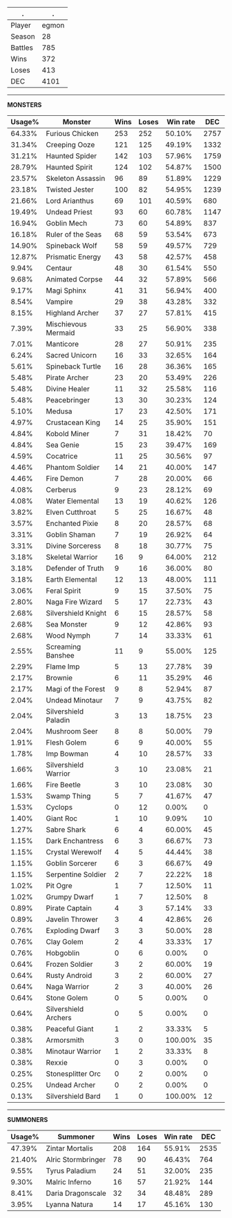 .|.
|-|-
Player|egmon
Season|28
Battles|785
Wins|372
Loses|413
DEC|4101

---
**MONSTERS**

Usage%|Monster|Wins|Loses|Win rate|DEC|
-|-|-|-|-|-|
64.33%|Furious Chicken|253|252|50.10%|2757|
31.34%|Creeping Ooze|121|125|49.19%|1332|
31.21%|Haunted Spider|142|103|57.96%|1759|
28.79%|Haunted Spirit|124|102|54.87%|1500|
23.57%|Skeleton Assassin|96|89|51.89%|1229|
23.18%|Twisted Jester|100|82|54.95%|1239|
21.66%|Lord Arianthus|69|101|40.59%|680|
19.49%|Undead Priest|93|60|60.78%|1147|
16.94%|Goblin Mech|73|60|54.89%|837|
16.18%|Ruler of the Seas|68|59|53.54%|673|
14.90%|Spineback Wolf|58|59|49.57%|729|
12.87%|Prismatic Energy|43|58|42.57%|458|
9.94%|Centaur|48|30|61.54%|550|
9.68%|Animated Corpse|44|32|57.89%|566|
9.17%|Magi Sphinx|41|31|56.94%|400|
8.54%|Vampire|29|38|43.28%|332|
8.15%|Highland Archer|37|27|57.81%|415|
7.39%|Mischievous Mermaid|33|25|56.90%|338|
7.01%|Manticore|28|27|50.91%|235|
6.24%|Sacred Unicorn|16|33|32.65%|164|
5.61%|Spineback Turtle|16|28|36.36%|165|
5.48%|Pirate Archer|23|20|53.49%|226|
5.48%|Divine Healer|11|32|25.58%|116|
5.48%|Peacebringer|13|30|30.23%|124|
5.10%|Medusa|17|23|42.50%|171|
4.97%|Crustacean King|14|25|35.90%|151|
4.84%|Kobold Miner|7|31|18.42%|70|
4.84%|Sea Genie|15|23|39.47%|169|
4.59%|Cocatrice|11|25|30.56%|97|
4.46%|Phantom Soldier|14|21|40.00%|147|
4.46%|Fire Demon|7|28|20.00%|66|
4.08%|Cerberus|9|23|28.12%|69|
4.08%|Water Elemental|13|19|40.62%|126|
3.82%|Elven Cutthroat|5|25|16.67%|48|
3.57%|Enchanted Pixie|8|20|28.57%|68|
3.31%|Goblin Shaman|7|19|26.92%|64|
3.31%|Divine Sorceress|8|18|30.77%|75|
3.18%|Skeletal Warrior|16|9|64.00%|212|
3.18%|Defender of Truth|9|16|36.00%|80|
3.18%|Earth Elemental|12|13|48.00%|111|
3.06%|Feral Spirit|9|15|37.50%|75|
2.80%|Naga Fire Wizard|5|17|22.73%|43|
2.68%|Silvershield Knight|6|15|28.57%|58|
2.68%|Sea Monster|9|12|42.86%|93|
2.68%|Wood Nymph|7|14|33.33%|61|
2.55%|Screaming Banshee|11|9|55.00%|125|
2.29%|Flame Imp|5|13|27.78%|39|
2.17%|Brownie|6|11|35.29%|46|
2.17%|Magi of the Forest|9|8|52.94%|87|
2.04%|Undead Minotaur|7|9|43.75%|82|
2.04%|Silvershield Paladin|3|13|18.75%|23|
2.04%|Mushroom Seer|8|8|50.00%|79|
1.91%|Flesh Golem|6|9|40.00%|55|
1.78%|Imp Bowman|4|10|28.57%|33|
1.66%|Silvershield Warrior|3|10|23.08%|21|
1.66%|Fire Beetle|3|10|23.08%|30|
1.53%|Swamp Thing|5|7|41.67%|47|
1.53%|Cyclops|0|12|0.00%|0|
1.40%|Giant Roc|1|10|9.09%|10|
1.27%|Sabre Shark|6|4|60.00%|45|
1.15%|Dark Enchantress|6|3|66.67%|73|
1.15%|Crystal Werewolf|4|5|44.44%|38|
1.15%|Goblin Sorcerer|6|3|66.67%|49|
1.15%|Serpentine Soldier|2|7|22.22%|18|
1.02%|Pit Ogre|1|7|12.50%|11|
1.02%|Grumpy Dwarf|1|7|12.50%|8|
0.89%|Pirate Captain|4|3|57.14%|33|
0.89%|Javelin Thrower|3|4|42.86%|26|
0.76%|Exploding Dwarf|3|3|50.00%|28|
0.76%|Clay Golem|2|4|33.33%|17|
0.76%|Hobgoblin|0|6|0.00%|0|
0.64%|Frozen Soldier|3|2|60.00%|19|
0.64%|Rusty Android|3|2|60.00%|27|
0.64%|Naga Warrior|2|3|40.00%|26|
0.64%|Stone Golem|0|5|0.00%|0|
0.64%|Silvershield Archers|0|5|0.00%|0|
0.38%|Peaceful Giant|1|2|33.33%|5|
0.38%|Armorsmith|3|0|100.00%|35|
0.38%|Minotaur Warrior|1|2|33.33%|8|
0.38%|Rexxie|0|3|0.00%|0|
0.25%|Stonesplitter Orc|0|2|0.00%|0|
0.25%|Undead Archer|0|2|0.00%|0|
0.13%|Silvershield Bard|1|0|100.00%|12|

---
**SUMMONERS**

Usage%|Summoner|Wins|Loses|Win rate|DEC|
-|-|-|-|-|-|
47.39%|Zintar Mortalis|208|164|55.91%|2535|
21.40%|Alric Stormbringer|78|90|46.43%|764|
9.55%|Tyrus Paladium|24|51|32.00%|235|
9.30%|Malric Inferno|16|57|21.92%|144|
8.41%|Daria Dragonscale|32|34|48.48%|289|
3.95%|Lyanna Natura|14|17|45.16%|130|

